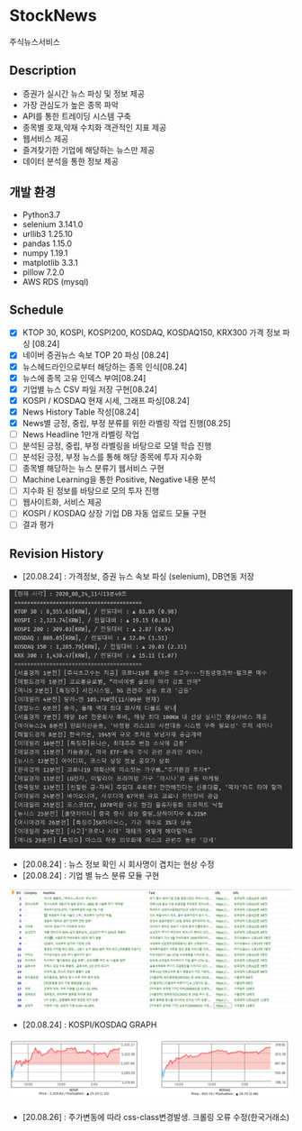 # StockNews
주식뉴스서비스

## Description
- 증권가 실시간 뉴스 파싱 및 정보 제공
- 가장 관심도가 높은 종목 파악
- API를 통한 트레이딩 시스템 구축
- 종목별 호재,악재 수치화 객관적인 지표 제공
- 웹서비스 제공
- 즐겨찾기한 기업에 해당하는 뉴스만 제공
- 데이터 분석을 통한 정보 제공

## 개발 환경
- Python3.7
- selenium 3.141.0
- urllib3 1.25.10
- pandas 1.15.0 
- numpy 1.19.1
- matplotlib 3.3.1
- pillow 7.2.0
- AWS RDS (mysql)

## Schedule
- [X]  KTOP 30, KOSPI, KOSPI200, KOSDAQ, KOSDAQ150, KRX300 가격 정보 파싱 [08.24]
- [X]  네이버 증권뉴스 속보 TOP 20 파싱 [08.24]
- [X]  뉴스헤드라인으로부터 해당하는 종목 인식[08.24]
- [X]  뉴스에 종목 고유 인덱스 부여[08.24]
- [X]  기업별 뉴스 CSV 파일 저장 구현[08.24]
- [X]  KOSPI / KOSDAQ 현재 시세, 그래프 파싱[08.24]
- [X]  News History Table 작성[08.24]
- [X]  News별 긍정, 중립, 부정 분류를 위한 라벨링 작업 진행[08.25]
- [ ]  News Headline 1만개 라벨링 작업
- [ ]  분석된 긍정, 중립, 부정 라벨링을 바탕으로 모델 학습 진행
- [ ]  분석된 긍정, 부정 뉴스를 통해 해당 종목에 투자 지수화
- [ ]  종목별 해당하는 뉴스 분류기 웹서비스 구현
- [ ]  Machine Learning을 통한 Positive, Negative 내용 분석
- [ ]  지수화 된 정보를 바탕으로 모의 투자 진행
- [ ]  웹사이트화, 서비스 제공
- [ ]  KOSPI / KOSDAQ 상장 기업 DB 자동 업로드 모듈 구현
- [ ]  결과 평가

## Revision History
- [20.08.24] : 가격정보, 증권 뉴스 속보 파싱 (selenium), DB연동 저장
<img src= "BackEnd/PythonScripts/Resources/get_info.JPG" width="680px">

- [20.08.24] : 뉴스 정보 확인 시 회사명이 겹치는 현상 수정
- [20.08.24] : 기업 별 뉴스 분류 모듈 구현
<img src= "BackEnd/PythonScripts/Resources/database.JPG" width="680px">

- [20.08.24] : KOSPI/KOSDAQ GRAPH
<img src= "BackEnd/PythonScripts/Resources/Graph.png" width="680px">

- [20.08.26] : 주가변동에 따라 css-class변경발생. 크롤링 오류 수정(한국거래소)